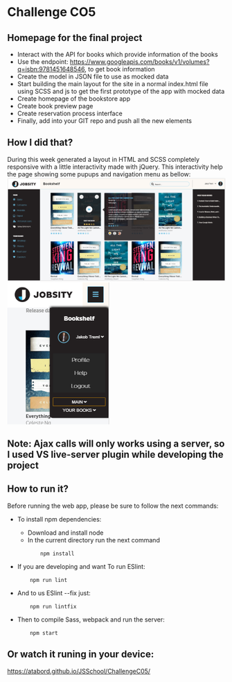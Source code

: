 # Challenge CO5
## Homepage for the final project

* Interact with the API for books which provide information of the books
* Use the endpoint: https://www.googleapis.com/books/v1/volumes?q=isbn:9781451648546, to get book information
* Create the model in JSON file to use as mocked data
* Start building the main layout for the site in a normal index.html file using SCSS and js to get the first prototype of the app with mocked data
* Create homepage of the bookstore app
* Create book preview page
* Create reservation process interface
* Finally, add into your GIT repo and push all the new elements

## How I did that?
During this week generated a layout in HTML and SCSS completely responsive with a little interactivity made with jQuery.
This interactivity help the page showing some pupups and navigation menu as bellow:
![Image of how popup looks like](images/bookshelf-popups.png "Image of popup")
![Image of how dropdown looks like](images/bookshelf-dropdown.png "Image of dropdown")

## Note: Ajax calls will only works using a server, so I used VS live-server plugin while developing the project

## How to run it?
Before running the web app, please be sure to follow the next commands:
* To install npm dependencies:
    * Download and install node
    * In the current directory run the next command
        ```
            npm install
        ```
* If you are developing and want To run ESlint:
    ```
        npm run lint
    ```
* And to us ESlint --fix just:
    ```
        npm run lintfix
    ```

* Then to compile Sass, webpack and run the server:
    ```
        npm start
    ```
    

## Or watch it runing in your device:
https://atabord.github.io/JSSchool/ChallengeC05/


